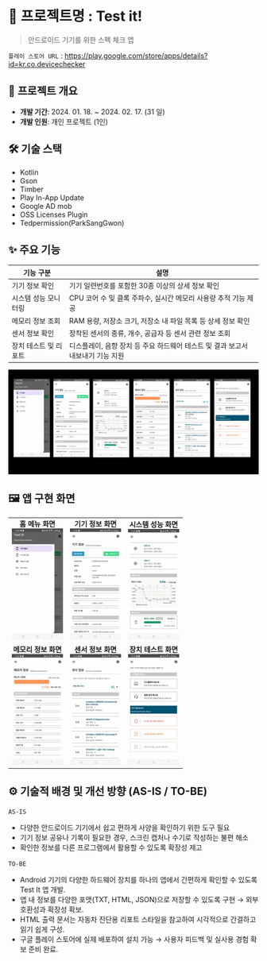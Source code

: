 # 📌 프로젝트명 : Test it!

> 안드로이드 기기를 위한 스펙 체크 앱
 
`플레이 스토어 URL` : https://play.google.com/store/apps/details?id=kr.co.devicechecker


## 📂 프로젝트 개요

- **개발 기간**: 2024. 01. 18. ~ 2024. 02. 17. (31 일)
- **개발 인원**: 개인 프로젝트 (1인)


## 🛠️ 기술 스택

<ul>
 <li>Kotlin</li>
 <li>Gson</li>
 <li>Timber</li>
 <li>Play In-App Update</li>
 <li>Google AD mob</li>
 <li> OSS Licenses Plugin</li>
 <li>Tedpermission(ParkSangGwon)</li> 
</ul>

## ✨ 주요 기능

| 기능 구분             | 설명 |
|----------------------|------|
| 기기 정보 확인       | 기기 일련번호를 포함한 30종 이상의 상세 정보 확인 |
| 시스템 성능 모니터링 | CPU 코어 수 및 클록 주파수, 실시간 메모리 사용량 추적 기능 제공 |
| 메모리 정보 조회     | RAM 용량, 저장소 크기, 저장소 내 파일 목록 등 상세 정보 확인 |
| 센서 정보 확인       | 장착된 센서의 종류, 개수, 공급자 등 센서 관련 정보 조회 |
| 장치 테스트 및 리포트 | 디스플레이, 음향 장치 등 주요 하드웨어 테스트 및 결과 보고서 내보내기 기능 지원 |

![](./image/screen_001.png)


## 🖼️ 앱 구현 화면

<table>
  <tr>
    <td align="center">
      <strong>홈 메뉴 화면</strong><br>
      <img src="./image/app_001.jpg" width="">
    </td>
    <td align="center">
      <strong>기기 정보 화면</strong><br>
      <img src="./image/app_002.jpg" width="">
    </td>
    <td align="center">
      <strong>시스템 성능 화면</strong><br>
      <img src="./image/app_003.jpg" width="">
    </td>
  </tr>
  <tr>
    <td align="center">
      <strong>메모리 정보 화면</strong><br>
      <img src="./image/app_004.jpg" width="">
    </td>
    <td align="center">
      <strong>센서 정보 화면</strong><br>
      <img src="./image/app_005.jpg" width="">
    </td>
    <td align="center">
      <strong>장치 테스트 화면</strong><br>
      <img src="./image/app_006.jpg" width="">
    </td>
  </tr>
</table>



## ⚙️ 기술적 배경 및 개선 방향 (AS-IS / TO-BE)

`AS-IS`
- 다양한 안드로이드 기기에서 쉽고 편하게 사양을 확인하기 위한 도구 필요
- 기기 정보 공유나 기록이 필요한 경우, 스크린 캡처나 수기로 작성하는 불편 해소
- 확인한 정보를 다른 프로그램에서 활용할 수 있도록 확장성 제고

`TO-BE`
- Android 기기의 다양한 하드웨어 장치를 하나의 앱에서 간편하게 확인할 수 있도록 Test It 앱 개발.
- 앱 내 정보를 다양한 포맷(TXT, HTML, JSON)으로 저장할 수 있도록 구현 → 외부 호환성과 확장성 확보.
- HTML 출력 문서는 자동차 진단용 리포트 스타일을 참고하여 시각적으로 간결하고 읽기 쉽게 구성.
- 구글 플레이 스토어에 실제 배포하여 설치 가능 → 사용자 피드백 및 실사용 경험 확보 준비 완료.

